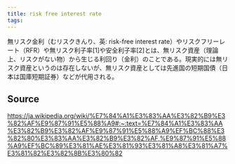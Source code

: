```yaml
---
title: risk free interest rate
tags: 
---
```


無リスク金利（むリスクきんり、英: risk-free interest rate）やリスクフリーレート（RFR）や無リスク利子率[1]や安全利子率[2]とは、無リスク資産（理論上、リスクがない物）から生じる利回り（金利）のことである。現実的には無リスク資産というのは存在しないが、無リスク資産としては先進国の短期国債（日本は国庫短期証券）などが代用される。

## Source
https://ja.wikipedia.org/wiki/%E7%84%A1%E3%83%AA%E3%82%B9%E3%82%AF%E9%87%91%E5%88%A9#:~:text=%E7%84%A1%E3%83%AA%E3%82%B9%E3%82%AF%E9%87%91%E5%88%A9%EF%BC%88%E3%82%80%E3%83%AA%E3%82%B9%E3%82%AF,%E9%87%91%E5%88%A9%EF%BC%89%E3%81%AE%E3%81%93%E3%81%A8%E3%81%A7%E3%81%82%E3%82%8B%E3%80%82
